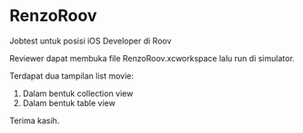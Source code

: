 # RenzoRoov
Jobtest untuk posisi iOS Developer di Roov

Reviewer dapat membuka file RenzoRoov.xcworkspace lalu run di simulator.

Terdapat dua tampilan list movie:
1. Dalam bentuk collection view
2. Dalam bentuk table view

Terima kasih.

